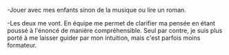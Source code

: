 -Jouer avec mes enfants sinon de la musique ou lire un roman.

-Les deux me vont. En équipe me permet de clarifier ma pensée en étant poussé à l'énoncé de manière compréhensible.
Seul par contre, je suis plus porté à me laisser guider par mon intuition, mais c'est parfois moins formateur.

